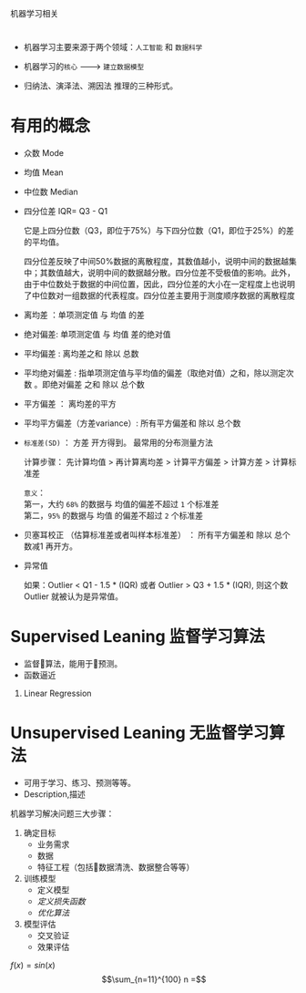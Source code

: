 机器学习相关

#
- 机器学习主要来源于两个领域：`人工智能` 和 `数据科学`
- 机器学习的`核心` ---> `建立数据模型`

- 归纳法、演泽法、溯因法 推理的三种形式。


# 有用的概念

- 众数 Mode
- 均值 Mean
- 中位数 Median
- 四分位差 IQR= Q3 - Q1

    它是上四分位数（Q3，即位于75%）与下四分位数（Q1，即位于25%）的差的平均值。


    四分位差反映了中间50%数据的离散程度，其数值越小，说明中间的数据越集中；其数值越大，说明中间的数据越分散。四分位差不受极值的影响。此外，由于中位数处于数据的中间位置，因此，四分位差的大小在一定程度上也说明了中位数对一组数据的代表程度。四分位差主要用于测度顺序数据的离散程度

- 离均差 ：单项测定值 与 均值 的差
- 绝对偏差: 单项测定值 与 均值 差的绝对值
- 平均偏差 : 离均差之和 除以 总数
- 平均绝对偏差 : 指单项测定值与平均值的偏差（取绝对值）之和，除以测定次数 。即绝对偏差 之和 除以 总个数
- 平方偏差 ： 离均差的平方
- 平均平方偏差（方差variance）: 所有平方偏差和 除以 总个数
- `标准差(SD)` ： 方差 开方得到。 最常用的分布测量方法

    计算步骤： 先计算均值 > 再计算离均差 >  计算平方偏差 >  计算方差 > 计算标准差

    `意义`：     
        第一，大约 `68%` 的数据与 均值的偏差不超过 `1` 个标准差        
        第二，`95%` 的数据与 均值 的偏差不超过 `2` 个标准差

- 贝塞耳校正 （估算标准差或者叫样本标准差） ： 所有平方偏差和 除以 总个数减1 再开方。

- 异常值

    如果：Outlier < Q1 - 1.5 * (IQR) 或者 Outlier > Q3 + 1.5 * (IQR), 则这个数 Outlier 就被认为是异常值。

# Supervised Leaning 监督学习算法
- 监督算法，能用于预测。
- 函数逼近
1. Linear Regression


# Unsupervised Leaning 无监督学习算法
- 可用于学习、练习、预测等等。
- Description,描述


机器学习解决问题三大步骤：
1. 确定目标
    + 业务需求
    + 数据
    + 特征工程（包括数据清洗、数据整合等等）
2. 训练模型
    + 定义模型
    + *定义损失函数*
    + *优化算法*
3. 模型评估
    + 交叉验证
    + 效果评估

$f(x) = sin(x)$
$$\sum_{n=11}^{100} n =$$